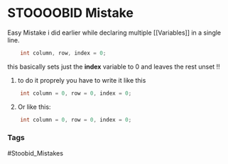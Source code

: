 #  STOOOOBID Mistake



Easy Mistake i did earlier while declaring multiple [[Variables]]  in a single line.


``` c 
    int column, row, index = 0;
```


this basically sets just the **index** variable to 0 and leaves the rest unset !!

1. to do it proprely you have to write it like this 

``` c
	int column = 0, row = 0, index = 0;
```

2. Or like this: 

``` c
	int column = 0, row = 0, index = 0;
```

### Tags
#Stoobid_Mistakes